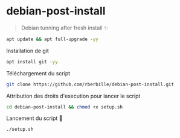 # debian-post-install
> Debian tunning after fresh install :sparkles:
```bash
apt update && apt full-upgrade -yy
```
Installation de git
```bash
apt install git -yy
```
Téléchargement du script
```bash
git clone https://github.com/rberbille/debian-post-install.git
```
Attribution des droits d'execution pour lancer le script
```bash
cd debian-post-install && chmod +x setup.sh
```
Lancement du script :rocket:
```bash
./setup.sh
```
